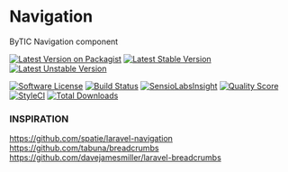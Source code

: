 # Navigation
ByTIC Navigation component

[![Latest Version on Packagist](https://img.shields.io/packagist/v/bytic/navigation.svg?style=flat-square)](https://packagist.org/packages/bytic/navigation)
[![Latest Stable Version](https://poser.pugx.org/bytic/navigation/v/stable)](https://packagist.org/packages/bytic/navigation)
[![Latest Unstable Version](https://poser.pugx.org/bytic/navigation/v/unstable)](https://packagist.org/packages/bytic/navigation)

[![Software License](https://img.shields.io/badge/license-MIT-brightgreen.svg?style=flat-square)](LICENSE)
[![Build Status](https://img.shields.io/travis/bytic/navigation/master.svg?style=flat-square)](https://travis-ci.org/bytic/framework)
[![SensioLabsInsight](https://insight.sensiolabs.com/projects/92329f47-7940-4b14-91e9-45330b887bdd/mini.png)](https://insight.sensiolabs.com/projects/92329f47-7940-4b14-91e9-45330b887bdd)
[![Quality Score](https://img.shields.io/scrutinizer/g/bytic/navigation.svg?style=flat-square)](https://scrutinizer-ci.com/g/bytic/navigation)
[![StyleCI](https://styleci.io/repos/119902214/shield?branch=master)](https://styleci.io/repos/119902214)
[![Total Downloads](https://img.shields.io/packagist/dt/bytic/navigation.svg?style=flat-square)](https://packagist.org/packages/bytic/navigation)

### INSPIRATION
https://github.com/spatie/laravel-navigation
https://github.com/tabuna/breadcrumbs
https://github.com/davejamesmiller/laravel-breadcrumbs